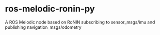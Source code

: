 # ros-melodic-ronin-py
A ROS Melodic node based on RoNIN subscribing to sensor_msgs/imu and publishing navigation_msgs/odometry

